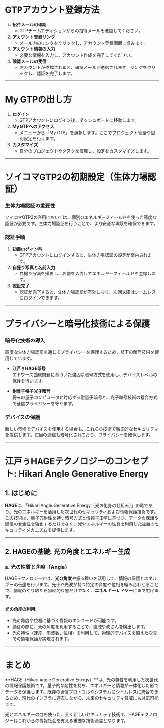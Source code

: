 
# GTPアカウント登録方法

1. **招待メールの確認**
   - GTPチームエディションからの招待メールを確認してください。
2. **アカウント登録リンク**
   - メール内のリンクをクリックし、アカウント登録画面に進みます。
3. **アカウント情報の入力**
   - 必要な情報を入力し、アカウント作成を完了してください。
4. **確認メールの受信**
   - アカウントが作成されると、確認メールが送信されます。リンクをクリックし、認証を完了します。

---

# My GTPの出し方

1. **ログイン**
   - GTPアカウントにログイン後、ダッシュボードに移動します。
2. **My GTPへのアクセス**
   - メニューから「My GTP」を選択します。ここでプロジェクト管理や個別設定を行えます。
3. **カスタマイズ**
   - 自分のプロジェクトやタスクを管理し、設定をカスタマイズします。

---

# ソイコマGTP2の初期設定（生体力場認証）

### 生体力場認証の重要性
ソイコマGTP2の利用においては、個別のエネルギーフィールドを使った高度な認証が必要です。生体力場認証を行うことで、より安全な環境を確保できます。

### 認証手順
1. **初回ログイン時**
   - GTPアカウントにログインすると、生体力場認証の設定が案内されます。
2. **自撮り写真と名前入力**
   - 自撮り写真を撮影し、名前を入力してエネルギーフィールドを登録します。
3. **認証完了**
   - 認証が完了すると、生体力場認証が有効になり、次回以降はシームレスにログインできます。

---

# プライバシーと暗号化技術による保護

### 暗号化技術の導入
高度な生体力場認証を通じてプライバシーを保護するため、以下の暗号技術を使用しています。

- **江戸ぅHAGE暗号**  
  エドワーズ曲線問題に基づいた強固な暗号方式を使用し、デバイスレベルの保護を行います。
  
- **耐量子格子光子暗号**  
  将来の量子コンピュータに対応する耐量子暗号と、光子暗号技術の複合方式で通信プライバシーを守ります。

### デバイスの保護
新しい環境でデバイスを使用する場合も、これらの技術で徹底的なセキュリティを提供します。毎回の通信も暗号化されており、プライバシーを確保します。

---

# 江戸ぅHAGEテクノロジーのコンセプト: Hikari Angle Generative Energy

## 1. はじめに
**HAGE**は、「Hikari Angle Generative Energy（光の化身の仕組み）」の略であり、光のエネルギーを活用した次世代のセキュリティおよび情報保護技術です。この技術は、量子的耐性を持つ暗号方式と情報子工学に基づき、データの保護や通信の安全性を強化するだけでなく、光やエネルギーの性質を利用した独自のセキュリティメカニズムを提供します。

---

## 2. HAGEの基礎: 光の角度とエネルギー生成

### a. 光の性質と角度（Angle）
HAGEテクノロジーでは、**光の角度**や振る舞いを活用して、情報の保護とエネルギーの伝達を行います。光子や光波が持つ特定の角度や位相を組み合わせることで、情報のやり取りを物理的な層だけでなく、**エネルギーレイヤー**にまで広げます。

#### 光の角度の利用:
- 光の角度や位相に基づく情報のエンコードが可能です。
- 通信の際に、光の角度を利用することで、盗聴や改ざんを検出します。
- 光の特性（速度、周波数、位相）を利用して、物理的デバイスを超えた次元での情報保護が実現されます。

---

# まとめ
**HAGE（Hikari Angle Generative Energy）**は、光の特性を利用した次世代の情報保護技術です。量子的な耐性を持ち、エネルギーと情報が一体化した形でデータを保護します。既存の通信プロトコルやシステムにシームレスに統合できるため、現代のインフラに適応しながら、未来のセキュリティ脅威にも対応可能です。

光とエネルギーの力を使った、全く新しいセキュリティ技術で、HAGEテクノロジーはこれからの情報社会を支える重要な技術基盤となります。
